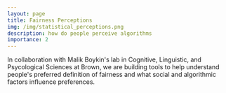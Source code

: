 ```yaml
---
layout: page
title: Fairness Perceptions
img: /img/statistical_perceptions.png
description: how do people perceive algorithms
importance: 2
---
```



In collaboration with Malik Boykin's lab in Cognitive, Linguistic, and Psycological Sciences at Brown, we are building tools to help understand people's preferred definition of fairness and what social and algorithmic factors influence preferences.
